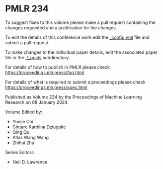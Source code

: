 # PMLR 234

To suggest fixes to this volume please make a pull request containing the changes requested and a justification for the changes.

To edit the details of this conference work edit the [_config.yml](./_config.yml) file and submit a pull request.

To make changes to the individual paper details, edit the associated paper file in the [./_posts](./_posts) subdirectory.

For details of how to publish in PMLR please check https://proceedings.mlr.press/faq.html

For details of what is required to submit a proceedings please check https://proceedings.mlr.press/spec.html



Published as Volume 234 by the Proceedings of Machine Learning Research on 08 January 2024.

Volume Edited by:
  * Yuejie Chi
  * Gintare Karolina Dziugaite
  * Qing Qu
  * Atlas Wang Wang
  * Zhihui Zhu

Series Editors:
  * Neil D. Lawrence
